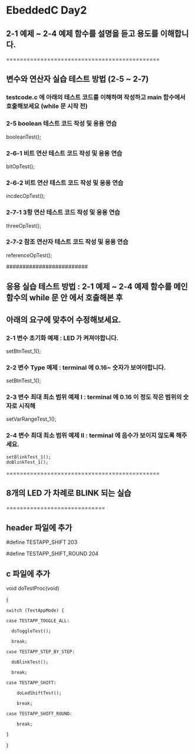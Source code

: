 # EbeddedC Day2


## 2-1 예제 ~ 2-4 예제 함수를 설명을 듣고 용도를 이해합니다.


=============================================

## 변수와 연산자 실습 테스트 방법 (2-5 ~ 2-7)


### testcode.c 에 아래의 테스트 코드를 이해하며 작성하고 main 함수에서 호출해보세요 (while 문 시작 전)

### 2-5 boolean 테스트 코드 작성 및 응용 연습

   booleanTest();

### 2-6-1 비트 연산 테스트 코드 작성 및 응용 연습

   bitOpTest();

### 2-6-2 비트 연산 테스트 코드 작성 및 응용 연습
 
   incdecOpTest();

### 2-7-1 3항 연산 테스트 코드 작성 및 응용 연습

   threeOpTest();

### 2-7-2 참조 연산자 테스트 코드 작성 및 응용 연습
 
   referenceOpTest();

#########################

## 응용 실습 테스트 방법 : 2-1 예제 ~ 2-4 예제 함수를 메인 함수의 while 문 안 에서 호출해본 후 

## 아래의 요구에 맞추어 수정해보세요.


### 2-1 변수 초기화 예제 : LED 가 켜져야합니다.

setBtnTest_1();

### 2-2 변수 Type 예제 : terminal 에 0.16~ 숫자가 보여야합니다.

setBtnTest_1();

### 2-3 변수 최대 최소 범위 예제 I : terminal 에 0.16 이 정도 작은 범위의 숫자로 시직해

setVarRangeTest_1();

### 2-4 변수 최대 최소 범위 예제 II : terminal 에 음수가 보이지 않도록 해주세요.

    setBlinkTest_1(); 
    doBlinkTest_1();    

=============================================  

##   8개의 LED 가 차례로 BLINK 되는 실습

=============================

## header 파일에 추가

#define TESTAPP_SHIFT           203

#define TESTAPP_SHIFT_ROUND     204

## c 파일에 추가

void doTestProc(void)

{ 

    switch (TestAppMode) { 

    case TESTAPP_TOGGLE_ALL:
    
      doToggleTest();
      
      break;
      
    case TESTAPP_STEP_BY_STEP:
    
      doBlinkTest();
      
      break;     
      
    case TESTAPP_SHIFT:
    
        doLedShiftTest();
        
        break;  
        
    case TESTAPP_SHIFT_ROUND:
        
        break;     
        
    }
    
}



    
